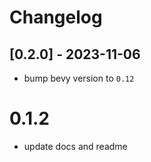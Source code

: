 # Changelog

## [0.2.0] - 2023-11-06

* bump bevy version to `0.12`

# 0.1.2

- update docs and readme